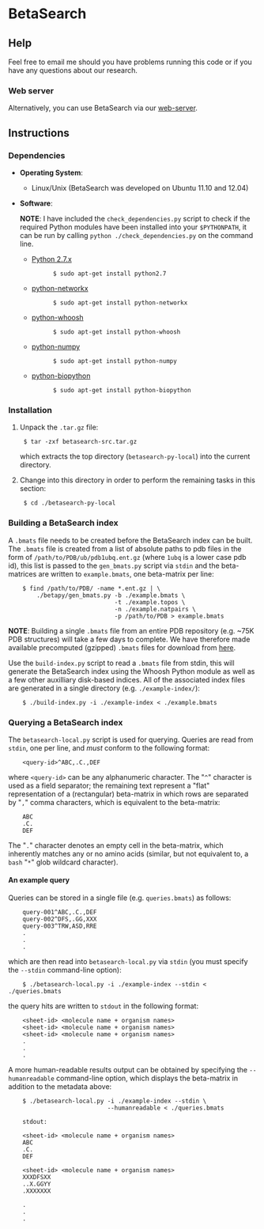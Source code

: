 # BetaSearch

## Help

Feel free to email me should you have problems running this code or if you have
any questions about our research.

### Web server

Alternatively, you can use BetaSearch via our [web-server](http://porthos.cis.unimelb.edu.au:2081/).


## Instructions

### Dependencies

* **Operating System**:

    * Linux/Unix (BetaSearch was developed on Ubuntu 11.10 and
      12.04)  

* **Software**:

    **NOTE**: I have included the `check_dependencies.py` script to check if the
    required Python modules have been installed into your `$PYTHONPATH`, it can
    be run by calling `python ./check_dependencies.py` on the command line.

    * [Python 2.7.x](http://python.org/download/releases/2.7.3/)

                $ sudo apt-get install python2.7

    * [python-networkx](http://networkx.lanl.gov/)

                $ sudo apt-get install python-networkx

    * [python-whoosh](https://bitbucket.org/mchaput/whoosh/wiki/Home)

                $ sudo apt-get install python-whoosh

    * [python-numpy](http://numpy.scipy.org/)

                $ sudo apt-get install python-numpy
    
    * [python-biopython](http://www.biopython.org)

                $ sudo apt-get install python-biopython


### Installation

1. Unpack the `.tar.gz` file:

        $ tar -zxf betasearch-src.tar.gz

   which extracts the top directory (`betasearch-py-local`) into the current directory.
   
2. Change into this directory in order to perform the remaining tasks in this
   section:

        $ cd ./betasearch-py-local

### Building a BetaSearch index

A `.bmats` file needs to be created before the BetaSearch index can be built.
The `.bmats` file is created from a list of absolute paths to pdb files in the
form of `/path/to/PDB/ub/pdb1ubq.ent.gz` (where `1ubq` is a lower case pdb id),
this list is passed to the `gen_bmats.py` script via `stdin` and the
beta-matrices are written to `example.bmats`, one beta-matrix per line: 

        $ find /path/to/PDB/ -name *.ent.gz | \  
            ./betapy/gen_bmats.py -b ./example.bmats \
                                  -t ./example.topos \
                                  -n ./example.natpairs \
                                  -p /path/to/PDB > example.bmats

**NOTE**: Building a single `.bmats` file from an entire PDB repository (e.g.
~75K PDB structures) will take a few days to complete. We have therefore made
available precomputed (gzipped) `.bmats` files for download from
[here](http://www.csse.unimelb.edu.au/~hohkhkh1/betasearch).

Use the `build-index.py` script to read a `.bmats` file from stdin, this will
generate the BetaSearch index using the Whoosh Python module as well as a few
other auxilliary disk-based indices. All of the associated index files are
generated in a single directory (e.g. `./example-index/`):

        $ ./build-index.py -i ./example-index < ./example.bmats


### Querying a BetaSearch index

The `betasearch-local.py` script is used for querying. Queries are read from
`stdin`, one per line, and _must_ conform to the following format:

        <query-id>^ABC,.C.,DEF

where `<query-id>` can be any alphanumeric character. The "`^`" character is used
as a field separator; the remaining text represent a "flat" representation of a
(rectangular) beta-matrix in which rows are separated by "`,`" comma characters,
which is equivalent to the beta-matrix:

        ABC
        .C.
        DEF

The "`.`" character denotes an empty cell in the beta-matrix, which inherently
matches any or no amino acids (similar, but not equivalent to, a `bash` "`*`"
glob wildcard character).

#### An example query

Queries can be stored in a single file (e.g. `queries.bmats`) as follows:

        query-001^ABC,.C.,DEF
        query-002^DFS,.GG,XXX
        query-003^TRW,ASD,RRE
        .
        .
        .

which are then read into `betasearch-local.py` via `stdin` (you must specify
the `--stdin` command-line option):

        $ ./betasearch-local.py -i ./example-index --stdin < ./queries.bmats

the query hits are written to `stdout` in the following format:

        <sheet-id> <molecule name + organism names>
        <sheet-id> <molecule name + organism names>
        <sheet-id> <molecule name + organism names>
        .
        .
        .

A more human-readable results output can be obtained by specifying the
`--humanreadable` command-line option, which displays the beta-matrix in
addition to the metadata above:

        $ ./betasearch-local.py -i ./example-index --stdin \
                                --humanreadable < ./queries.bmats

        stdout:

        <sheet-id> <molecule name + organism names>
        ABC
        .C.
        DEF

        <sheet-id> <molecule name + organism names>
        XXXDFSXX
        ..X.GGYY
        .XXXXXXX

        .
        .
        .
